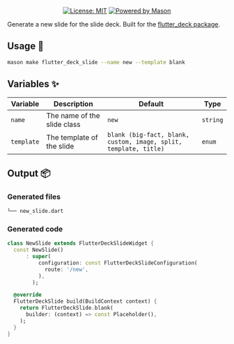 <p align="center">
<a href="https://opensource.org/licenses/MIT"><img src="https://img.shields.io/badge/license-MIT-purple.svg" alt="License: MIT"></a>
<a href="https://github.com/felangel/mason"><img src="https://img.shields.io/endpoint?url=https%3A%2F%2Ftinyurl.com%2Fmason-badge" alt="Powered by Mason"></a>
</p>

Generate a new slide for the slide deck. Built for the [flutter_deck package][1].

## Usage 🚀

```sh
mason make flutter_deck_slide --name new --template blank
```

## Variables ✨

| Variable   | Description                 | Default                                                          | Type     |
| ---------- | --------------------------- | ---------------------------------------------------------------- | -------- |
| `name`     | The name of the slide class | `new`                                                            | `string` |
| `template` | The template of the slide   | `blank (big-fact, blank, custom, image, split, template, title)` | `enum`   |

## Output 📦

### Generated files

```sh
└── new_slide.dart
```

### Generated code

```dart
class NewSlide extends FlutterDeckSlideWidget {
  const NewSlide()
      : super(
          configuration: const FlutterDeckSlideConfiguration(
            route: '/new',
          ),
        );

  @override
  FlutterDeckSlide build(BuildContext context) {
    return FlutterDeckSlide.blank(
      builder: (context) => const Placeholder(),
    );
  }
}
```

[1]: https://github.com/mkobuolys/flutter_deck
